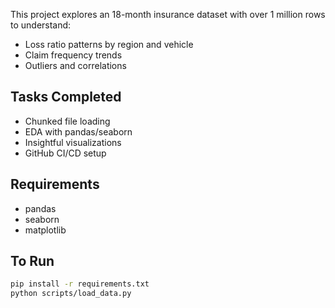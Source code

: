 This project explores an 18-month insurance dataset with over 1 million rows to understand:
- Loss ratio patterns by region and vehicle
- Claim frequency trends
- Outliers and correlations

## Tasks Completed
- Chunked file loading
- EDA with pandas/seaborn
- Insightful visualizations
- GitHub CI/CD setup

## Requirements
- pandas
- seaborn
- matplotlib

## To Run
```bash
pip install -r requirements.txt
python scripts/load_data.py